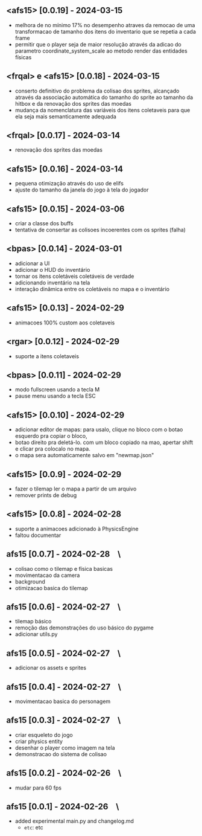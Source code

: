 ## \<afs15\> [0.0.19] - 2024-03-15 &ensp;
- melhora de no mínimo 17% no desempenho atraves da remocao de uma transformacao de tamanho dos itens do inventario que se repetia a cada frame
- permitir que o player seja de maior resolução através da adicao do parametro coordinate_system_scale ao metodo render das entidades físicas


## \<frqal\> e \<afs15\> [0.0.18] - 2024-03-15 &ensp;
- conserto definitivo do problema da colisao dos sprites, alcançado através da associação automática do tamanho do sprite ao tamanho da hitbox e da renovação dos sprites das moedas
- mudança da nomenclatura das variáveis dos itens coletaveis para que ela seja mais semanticamente adequada 

## \<frqal\> [0.0.17] - 2024-03-14 &ensp;
- renovação dos sprites das moedas

## \<afs15\> [0.0.16] - 2024-03-14 &ensp;
- pequena otimização através do uso de elifs
- ajuste do tamanho da janela do jogo à tela do jogador

## \<afs15\> [0.0.15] - 2024-03-06 &ensp;
- criar a classe dos buffs
- tentativa de consertar as colisoes incoerentes com os sprites (falha)

## \<bpas\> [0.0.14] - 2024-03-01 &ensp;
- adicionar a UI
- adicionar o HUD do inventário
- tornar os itens coletáveis coletáveis de verdade
- adicionando inventário na tela
- interação dinâmica entre os coletáveis no mapa e o inventário

## \<afs15\> [0.0.13] - 2024-02-29 &ensp;

- animacoes 100% custom aos coletaveis

## \<rgar\> [0.0.12] - 2024-02-29 &ensp;
- suporte a itens coletaveis

## \<bpas\> [0.0.11] - 2024-02-29 &ensp;
- modo fullscreen usando a tecla M
- pause menu usando a tecla ESC

## \<afs15\> [0.0.10] - 2024-02-29 &ensp;
- adicionar editor de mapas: para usalo, clique no bloco com o botao esquerdo pra copiar o bloco,
- botao direito pra deletá-lo. com um bloco copiado na mao, apertar shift e clicar pra colocalo no mapa.
- o mapa sera automaticamente salvo em "newmap.json"


## \<afs15\> [0.0.9] - 2024-02-29 &ensp;
- fazer o tilemap ler o mapa a partir de um arquivo
- remover prints de debug


## \<afs15\> [0.0.8] - 2024-02-28 &ensp;
  - suporte a animacoes adicionado à PhysicsEngine
  - faltou documentar

## afs15 [0.0.7] - 2024-02-28 &ensp; \
 - colisao como o tilemap e física basicas
 - movimentacao da camera
 - background
 - otimizacao basica do tilemap



## afs15 [0.0.6] - 2024-02-27 &ensp; \
 - tilemap básico 
 - remoção das demonstrações do uso básico do pygame
 - adicionar utils.py

## afs15 [0.0.5] - 2024-02-27 &ensp; \
- adicionar os assets e sprites

## afs15 [0.0.4] - 2024-02-27 &ensp; \

- movimentacao basica do personagem

## afs15 [0.0.3] - 2024-02-27 &ensp; \

- criar esqueleto do jogo
- criar physics entity
- desenhar o player como imagem na tela
- demonstracao do sistema de colisao 


## afs15 [0.0.2] - 2024-02-26 &ensp; \

- mudar para 60 fps


## afs15 [0.0.1] - 2024-02-26 &ensp; \

- added experimental main.py and changelog.md
  - ``etc``: etc
